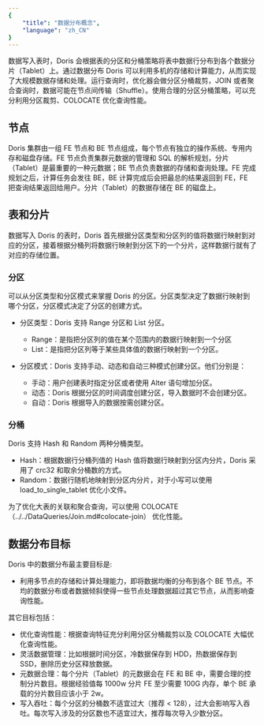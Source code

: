 ```yaml
---
{
    "title": "数据分布概念",
    "language": "zh_CN"
}
---
```


<!--
Licensed to the Apache Software Foundation (ASF) under one
or more contributor license agreements.  See the NOTICE file
distributed with this work for additional information
regarding copyright ownership.  The ASF licenses this file
to you under the Apache License, Version 2.0 (the
"License"); you may not use this file except in compliance
with the License.  You may obtain a copy of the License at

  http://www.apache.org/licenses/LICENSE-2.0

Unless required by applicable law or agreed to in writing,
software distributed under the License is distributed on an
"AS IS" BASIS, WITHOUT WARRANTIES OR CONDITIONS OF ANY
KIND, either express or implied.  See the License for the
specific language governing permissions and limitations
under the License.
-->

数据写入表时，Doris 会根据表的分区和分桶策略将表中数据行分布到各个数据分片（Tablet）上。通过数据分布 Doris 可以利用多机的存储和计算能力，从而实现了大规模数据存储和处理。运行查询时，优化器会做分区分桶裁剪，JOIN 或者聚合查询时，数据可能在节点间传输（Shuffle）。使用合理的分区分桶策略，可以充分利用分区裁剪、COLOCATE 优化查询性能。

## 节点

Doris 集群由一组 FE 节点和 BE 节点组成，每个节点有独立的操作系统、专用内存和磁盘存储。FE 节点负责集群元数据的管理和 SQL 的解析规划，分片（Tablet）是最重要的一种元数据；BE 节点负责数据的存储和查询处理。FE 完成规划之后，计算任务会发往 BE，BE 计算完成后会把最总的结果返回到 FE，FE 把查询结果返回给用户。分片（Tablet）的数据存储在 BE 的磁盘上。

## 表和分片

数据写入 Doris 的表时，Doris 首先根据分区类型和分区列的值将数据行映射到对应的分区，接着根据分桶列将数据行映射到分区下的一个分片，这样数据行就有了对应的存储位置。

### 分区

可以从分区类型和分区模式来掌握 Doris 的分区。分区类型决定了数据行映射到哪个分区，分区模式决定了分区的创建方式。

- 分区类型：Doris 支持 Range 分区和 List 分区。
   - Range：是指把分区列的值在某个范围内的数据行映射到一个分区
   - List：是指把分区列等于某些具体值的数据行映射到一个分区。

- 分区模式：Doris 支持手动、动态和自动三种模式创建分区。他们分别是：
   - 手动：用户创建表时指定分区或者使用 Alter 语句增加分区。
   - 动态：Doris 根据分区的时间调度创建分区，导入数据时不会创建分区。
   - 自动：Doris 根据导入的数据按需创建分区。

### 分桶

Doris 支持 Hash 和 Random 两种分桶类型。

- Hash：根据数据行分桶列值的 Hash 值将数据行映射到分区内分片，Doris 采用了 crc32 和取余分桶数的方式。
- Random：数据行随机地映射到分区内分片，对于小写可以使用 load_to_single_tablet 优化小文件。

为了优化大表的关联和聚合查询，可以使用 COLOCATE（../../DataQueries/Join.md#colocate-join） 优化性能。

## 数据分布目标

Doris 中的数据分布最主要目标是:

 - 利用多节点的存储和计算处理能力，即将数据均衡的分布到各个 BE 节点。不均的数据分布或者数据倾斜使得一些节点处理数据超过其它节点，从而影响查询性能。

其它目标包括：

 - 优化查询性能：根据查询特征充分利用分区分桶裁剪以及 COLOCATE 大幅优化查询性能。
 - 灵活数据管理：比如根据时间分区，冷数据保存到 HDD，热数据保存到 SSD，删除历史分区释放数据。
 - 元数据合理：每个分片（Tablet）的元数据会在 FE 和 BE 中，需要合理的控制分片数目。根据经验值每 1000w 分片 FE 至少需要 100G 内存，单个 BE 承载的分片数目应该小于 2w。
 - 写入吞吐：每个分区的分桶数不适宜过大（推荐 < 128），过大会影响写入吞吐。每次写入涉及的分区数也不适宜过大，推荐每次导入少数分区。

